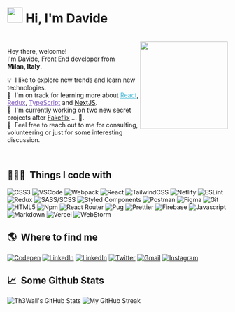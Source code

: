 # <img src="https://cdn.jsdelivr.net/gh/Th3Wall/assets-cdn/PersonalGithubReadme/HandGreet.gif" width="35px" />&nbsp;<b>Hi, I'm Davide</b>
<br>

<img align="right" src="https://cdn.jsdelivr.net/gh/Th3Wall/assets-cdn/PersonalGithubReadme/Memoji.png" width="200"/>
<p aligh="left">
  <p>Hey there, welcome!</br>
  I'm Davide, Front End developer from <img src="https://cdn.jsdelivr.net/gh/Th3Wall/assets-cdn/PersonalGithubReadme/Italy_Flag_Rounded.svg" width="14px"/> <b>Milan, Italy</b>.</p>
  	
  💡 &nbsp;I like to explore new trends and learn new technologies.\
  🌱 &nbsp;I'm on track for learning more about <a style="color:#45b8d8" href="https://reactjs.org/" target="_blank"><u>React</u></a>, <a style="color:#764ABC" href="https://redux.js.org/" target="_blank"><u>Redux</u></a>, <a style="color:#764ABC" href="https://www.typescriptlang.org/" target="_blank"><u>TypeScript</u></a> and <a style="color:#000000" href="https://nextjs.org/" target="_blank"><u>NextJS</u></a>.\
  🚧 &nbsp;I'm currently working on two new secret projects after <a href="https://github.com/Th3Wall/Fakeflix" target="_blank"><u>Fakeflix</u></a> ... 👀.\
  💬 &nbsp;Feel free to reach out to me for consulting, volunteering or just for some interesting discussion.
</p>
<br>

<h2>👨🏻‍💻 &nbsp;Things I code with</h2>
<p>
  <img alt="CSS3" src="https://img.shields.io/badge/-CSS3-1572B6?style=flat-square&logo=css3&logoColor=white" />
  <img alt="VSCode" src="https://img.shields.io/badge/-Visual_Studio_Code-0078D4?style=flat-square&logo=visual%20studio%20code&logoColor=white" />
  <img alt="Webpack" src="https://img.shields.io/badge/-Webpack-8DD6F9?style=flat-square&logo=webpack&logoColor=white" />
  <img alt="React" src="https://img.shields.io/badge/-React-45b8d8?style=flat-square&logo=react&logoColor=white" />
  <img alt="TailwindCSS" src="https://img.shields.io/badge/-Tailwind%20CSS-0AB6D3?style=flat-square&logo=tailwind-css&logoColor=white" />
  <img alt="Netlify" src="https://img.shields.io/badge/-Netlify-00C7B7?style=flat-square&logo=netlify&logoColor=white" />
  <img alt="ESLint" src="https://img.shields.io/badge/-ESLint-4B32C3?style=flat-square&logo=eslint&logoColor=white" />
  <img alt="Redux" src="https://img.shields.io/badge/-Redux-764ABC?style=flat-square&logo=redux&logoColor=white" />
  <img alt="SASS/SCSS" src="https://img.shields.io/badge/-SASS/SCSS-CC6699?style=flat-square&logo=sass&logoColor=white" />
  <img alt="Styled Components" src="https://img.shields.io/badge/-Styled_Components-db7092?style=flat-square&logo=styled-components&logoColor=white" />
  <img alt="Postman" src="https://img.shields.io/badge/-Postman-FF6C37?style=flat-square&logo=postman&logoColor=white" />
  <img alt="Figma" src="https://img.shields.io/badge/-Figma-F24E1E?style=flat-square&logo=figma&logoColor=white" />
  <img alt="Git" src="https://img.shields.io/badge/-Git-F05032?style=flat-square&logo=git&logoColor=white" />
  <img alt="HTML5" src="https://img.shields.io/badge/-HTML5-E34F26?style=flat-square&logo=html5&logoColor=white" />
  <img alt="Npm" src="https://img.shields.io/badge/-NPM-CB3837?style=flat-square&logo=npm&logoColor=white" />
  <img alt="React Router" src="https://img.shields.io/badge/-React_Router-CA4245?style=flat-square&logo=react-router&logoColor=white" />
  <img alt="Pug" src="https://img.shields.io/badge/-Pug-A86454?style=flat-square&logo=pug&logoColor=white" />
  <img alt="Prettier" src="https://img.shields.io/badge/-Prettier-F7B93E?style=flat-square&logo=prettier&logoColor=white" />
  <img alt="Firebase" src="https://img.shields.io/badge/-Firebase-ffca28?style=flat-square&logo=firebase&logoColor=white" />
  <img alt="Javascript" src="https://img.shields.io/badge/-JavaScript-F7DF1E?style=flat-square&logo=javascript&logoColor=black" />
  <img alt="Markdown" src="https://img.shields.io/badge/-Markdown-000000?style=flat-square&logo=Markdown&logoColor=white" />
  <img alt="Vercel" src="https://img.shields.io/badge/-Vercel-000000?style=flat-square&logo=vercel&logoColor=white" />
  <img alt="WebStorm" src="https://img.shields.io/badge/-WebStorm-000000?style=flat-square&logo=webstorm&logoColor=white" />
</p>

<h2>🌎 &nbsp;Where to find me</h2>
<p>
  <a href="https://codepen.io/th3wall" target="_blank"><img alt="Codepen" src="https://img.shields.io/badge/-Codepen-000000?style=for-the-badge&logo=codepen&logoColor=white" /></a>
  <a href="https://www.linkedin.com/in/mandelli-davide/" target="_blank"><img alt="LinkedIn" src="https://img.shields.io/badge/-Linkedin-%230077B5.svg?&style=for-the-badge&logo=linkedin&logoColor=white" /></a>
  <a href="https://hashnode.com/@Th3Wall" target="_blank"><img alt="LinkedIn" src="https://img.shields.io/badge/Hashnode-2962FF?style=for-the-badge&logo=hashnode&logoColor=white" /></a>
 <a href="https://twitter.com/Th3Wall25" target="_blank"><img alt="Twitter" src="https://img.shields.io/badge/-Twitter-1DA1F2?style=for-the-badge&logo=Twitter&logoColor=white" /></a>
  <a href="mailto:mandellidavide.95@gmail.com" target="_blank"><img alt="Gmail" src="https://img.shields.io/badge/-Gmail-EA4335?style=for-the-badge&logo=gmail&logoColor=white" /></a>
  <a href="https://www.instagram.com/davideemandelli/" target="_blank"><img alt="Instagram" src="https://img.shields.io/badge/-Instagram-E4405F?style=for-the-badge&logo=instagram&logoColor=white" /></a>
</p>

<h2>📈 &nbsp;Some Github Stats</h2>
<span align="left">

![Th3Wall's GitHub Stats](https://github-readme-stats.vercel.app/api?username=Th3Wall&show_icons=true&hide_border=true&bg_color=3D3D3D&title_color=00E6FE&icon_color=00E6FE&text_color=FFFFFF)
</span>
<span align="right">
![My GitHub Streak](http://github-readme-streak-stats.herokuapp.com?user=Th3Wall&hide_border=true&theme=black-ice&background=3D3D3D&stroke=00E6FE)
</span>
